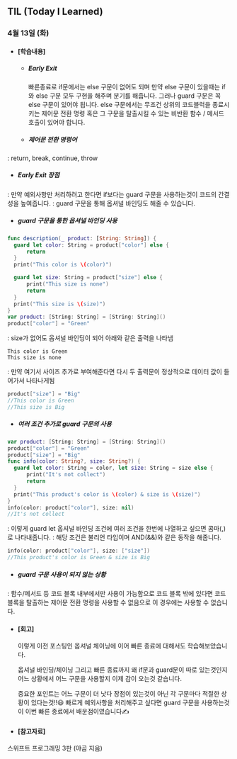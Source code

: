 ## TIL (Today I Learned)

### 4월 13일 (화)

- #### [학습내용]
    - ##### Early Exit
      빠른종료로 if문에서는 else 구문이 없어도 되며 만약 else 구문이 있을때는 if와 else 구문 모두 구현을 해주며 분기를 해줍니다.
그러나 guard 구문은 꼭 else 구문이 있어야 됩니다. else 구문에서는 무조건 상위의 코드블럭을 종료시키는 제어문 전환 명령 혹은 그 구문을 탈출시킬 수 있는 비반환 함수 / 메서드 호출이 있어야 합니다.

  - ##### 제어문 전환 명령어
: return, break, continue, throw

  - ##### Early Exit 장점
: 만약 예외사항만 처리하려고 한다면 if보다는 guard 구문을 사용하는것이 코드의 간결성을 높여줍니다.
: guard 구문을 통해 옵셔널 바인딩도 해줄 수 있습니다.

  - ##### guard 구문을 통한 옵셔널 바인딩 사용
  ```swift
func description(_ product: [String: String]) {
    guard let color: String = product["color"] else {
        return
    }
    print("This color is \(color)")

    guard let size: String = product["size"] else {
        print("This size is none")
        return
    }
    print("This size is \(size)")
}
var product: [String: String] = [String: String]()
product["color"] = "Green"
  ```
: size가 없어도 옵셔널 바인딩이 되어 아래와 같은 출력을 나타냄
  ```
This color is Green
This size is none
  ```
: 만약 여기서 사이즈 추가로 부여해준다면 다시 두 출력문이 정상적으로 데이터 값이 들어가서 나타나게됨
  ```swift
product["size"] = "Big"
//This color is Green
//This size is Big
  ```
  
  - ##### 여러 조건 추가로 guard 구문의 사용
  ```swift
var product: [String: String] = [String: String]()
product["color"] = "Green"
product["size"] = "Big"
func info(color: String?, size: String?) {
    guard let color: String = color, let size: String = size else {
        print("It's not collect")
        return
    }
    print("This product's color is \(color) & size is \(size)")
}
info(color: product["color"], size: nil)
//It's not collect
  ```
: 이렇게 guard let 옵셔널 바인딩 조건에 여러 조건을 한번에 나열하고 싶으면 콤마(,)로 나타내줍니다.
: 해당 조건은 불리언 타입이며 AND(&&)와 같은 동작을 해줍니다.
  ```swift
info(color: product["color"], size: ["size"])
//This product's color is Green & size is Big
  ```
  - ##### guard 구문 사용이 되지 않는 상황
  : 함수/메서드 등 코드 블록 내부에서만 사용이 가능함으로 코드 블록 밖에 있다면 코드 블록을 탈출하는 제어문 전환 명령을 사용할 수 없음으로
  이 경우에는 사용할 수 없습니다.

    
  
- #### [회고]
  이렇게 이전 포스팅인 옵셔널 체이닝에 이어 빠른 종료에 대해서도 학습해보았습니다. 

  옵셔널 바인딩/체이닝 그리고 빠른 종료까지 왜 if문과 guard문이 따로 있는것인지 어느 상황에서 어느 구문을 사용할지 이제 감이 오는것 같습니다. 

  중요한 포인트는 어느 구문이 더 낫다 장점이 있는것이 아닌 각 구문마다 적절한 상황이 있다는것!!😃 빠르게 예외사항을 처리해주고 싶다면 guard 구문을 사용하는것이 이번 빠른 종료에서 배운점이였습니다✍️

  

- #### [참고자료]
스위프트 프로그래밍 3판 (야곰 지음)
